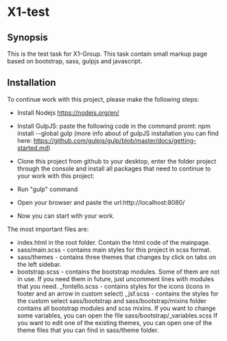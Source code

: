 # X1-test


## Synopsis

This is the test task for X1-Group.
This task contain small markup page based on bootstrap, sass, gulpjs and javascript.


## Installation

To continue work with this project, please make the following steps:
- Install Nodejs https://nodejs.org/en/
- Install GulpJS: paste the following code in the command promt: npm install --global gulp (more info about of gulpJS installation  you can find here: https://github.com/gulpjs/gulp/blob/master/docs/getting-started.md)
- Clone this project from github to your desktop, enter the folder project through the console and install all packages that need to continue to your work with this project:

- Run "gulp" command
- Open your browser and paste the url:http://localhost:8080/
- Now you can start with your work.

The most important files are:
- index.html in the root folder. Contain the html code of the mainpage.
- sass/main.scss - contains main styles for this project in scss format.
- sass/themes - contains three themes that changes by click on tabs on the left sidebar.
- bootstrap.scss - contains the bootstrap modules. Some of them are not in use. If you need them in future, just uncomment lines with modules that you need.
_fontello.scss - contains styles for the icons (icons in footer and an arrow in custom select)
_jsf.scss - contains the styles for the custom select
sass/bootstrap and sass/bootstrap/mixins folder contains all bootstrap modules and scss mixins. 
If you want to change some variables, you can open the file sass/bootstrap/_variables.scss
If you want to edit one of the existing themes, you can open one of the theme files that you can find in sass/theme folder.

